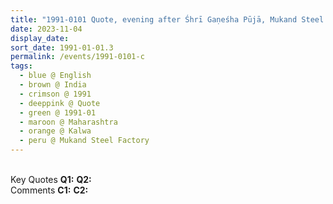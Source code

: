 ```yaml
---
title: "1991-0101 Quote, evening after Śhrī Gaṇeśha Pūjā, Mukand Steel Factory, Kalwa, Thane, Maharashtra, India"
date: 2023-11-04
display_date: 
sort_date: 1991-01-01.3
permalink: /events/1991-0101-c
tags:
  - blue @ English
  - brown @ India
  - crimson @ 1991
  - deeppink @ Quote
  - green @ 1991-01
  - maroon @ Maharashtra
  - orange @ Kalwa
  - peru @ Mukand Steel Factory
---
```


<br>

<wave-list>
  <list-title color="DarkSeaGreen" width="55">Key Quotes</list-title>
  <list-item color="BlanchedAlmond" width="280"><b>Q1:</b> <i></i></list-item>
  <list-item color="Lavender" width="280"><b>Q2:</b> <i></i></list-item>
</wave-list>

<br>

<wave-list>
  <list-title color="DarkSeaGreen" width="55">Comments</list-title>
  <list-item color="BlanchedAlmond" width="280"><b>C1:</b> <i></i></list-item>
  <list-item color="Lavender" width="280"><b>C2:</b> <i></i></list-item>
</wave-list>